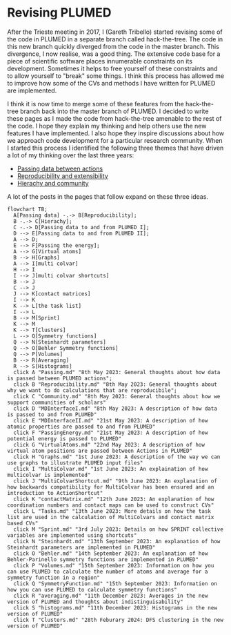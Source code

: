 # Revising PLUMED 

After the Trieste meeting in 2017, I (Gareth Tribello) started revising some of the code in PLUMED in a separate branch called hack-the-tree.
The code in this new branch quickly diverged from the code in the master branch. This divergence, I now realise, was a good thing. The extensive
code base for a piece of scientific software places innumerable constraints on its development. Sometimes it helps to free yourself of these
constraints and to allow yourself to "break" some things. I think this process has allowed me to improve how some of the CVs
and methods I have written for PLUMED are implemented.

I think it is now time to merge some of these features from the hack-the-tree branch back into the master branch of PLUMED. I decided to write these pages as
I made the code from hack-the-tree amenable to the rest of the code. I hope they explain my thinking and help others use the
new features I have implemented. I also hope they inspire discussions about how we approach code development for a particular research community.
When I started this process I identified the following three themes that have driven a lot of my thinking over the last three years:

* [Passing data between actions](Passing.md) 
* [Reproducibility and extensibility](Reproducibility.md)
* [Hierachy and community](Community.md)

A lot of the posts in the pages that follow expand on these three ideas.


```mermaid
flowchart TB;
  A[Passing data] -.-> B[Reproducibility];
  B -.-> C[Hierachy];
  C -.-> D[Passing data to and from PLUMED I];
  D --> E[Passing data to and from PLUMED II];
  A --> D;
  E --> F[Passing the energy];
  A --> G[Virtual atoms]
  B --> H[Graphs]
  A --> I[multi colvar]
  H --> I
  I --> J[multi colvar shortcuts]
  B --> J
  C --> J
  J --> K[contact matrices]
  I --> K
  K --> L[the task list]
  I --> L
  B --> M[Sprint]
  K --> M
  K --> T[Clusters]
  L --> Q[Symmetry functions]
  Q --> N[Steinhardt parameters]
  Q --> O[Behler Symmetry functions]
  Q --> P[Volumes]
  B --> R[Averaging]
  R --> S[Histograms]
  click A "Passing.md" "8th May 2023: General thoughts about how data is passed between PLUMED actions";
  click B "Reproducibility.md" "8th May 2023: General thoughts about why we want to do calculations that are reproducibile";
  click C "Community.md" "8th May 2023: General thoughts about how we support communities of scholars"
  click D "MDInterfaceI.md" "8th May 2023: A description of how data is passed to and from PLUMED"
  click E "MDInterfaceII.md" "21st May 2023: A description of how atomic properties are passed to and from PLUMED"
  click F "PassingEnergy.md" "21st May 2023: A description of how potential energy is passed to PLUMED"
  click G "VirtualAtoms.md" "22nd May 2023: A description of how virtual atom positions are passed between Actions in PLUMED"
  click H "Graphs.md" "1st June 2023: A description of the way we can use graphs to illustrate PLUMED input files"
  click I "MultiColvar.md" "1st June 2023: An explaination of how multicolvar is implemented"
  click J "MultiColvarShortcut.md" "9th June 2023: An explanation of how backwards compatibility for MultiColvar has been ensured and an introduction to ActionShortcut"
  click K "contactMatrix.md" "12th June 2023: An explanation of how coordination numbers and contact maps can be used to construct CVs"
  click L "Tasks.md" "13th June 2023: More details on how the task list are used in the calculation of MultiColvars and contact matrix based CVs"
  click M "Sprint.md" "3rd July 2023: Details on how SPRINT collective variables are implemented using shortcuts"
  click N "Steinhardt.md" "13th September 2023: An explanation of how Steinhardt parameters are implemented in PLUMED"
  click O "Behler.md" "14th September 2023: An explanation of how Behler-Parinello symmetry functions are implemented in PLUMED"
  click P "Volumes.md" "15th September 2023: Information on how you can use PLUMED to calculate the number of atoms and average for a symmetry function in a region"
  click Q "SymmetryFunction.md" "15th September 2023: Information on how you can use PLUMED to calculate symmetry functions"
  click R "averaging.md" "11th December 2023: Averages in the new version of PLUMED and thoughts about indistinguisability"
  click S "histograms.md" "11th December 2023: Histograms in the new version of PLUMED"
  click T "Clusters.md" "28th Feburary 2024: DFS clustering in the new version of PLUMED"
```
